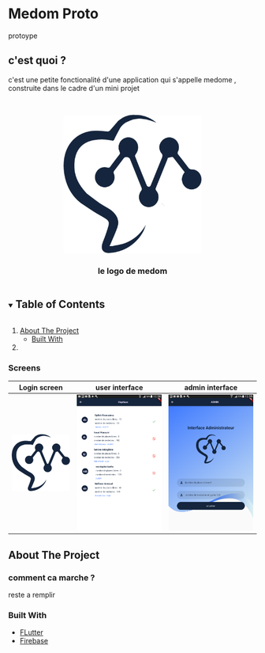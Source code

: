 # Medom Proto

protoype

## c'est quoi ?
c'est une petite fonctionalité d'une application qui s'appelle medome , construite dans le cadre d'un mini projet 

<br />
<p align="center">
  <a href="https://github.com/abdelghanimeliani/hackthebot">
    <img src="assets/images/logo.png" alt="logo" width="280" height="280" >
  </a>

  <h3 align="center">le logo de medom</h3>

<details open="open">
  <summary><h2 style="display: inline-block">Table of Contents</h2></summary>
  <ol>
    <li>
      <a href="#about-the-project">About The Project</a>
      <ul>
        <li><a href="#built-with">Built With</a></li>
      </ul>
    </li>
    <li>
  </ol>
</details>

### Screens

|Login screen|user interface|admin interface|
|:------------:|:------------:|:-------------:|
![show categoies](assets/images/logo.png)|![show products](assets/images/ui.png)|![the product](assets/images/admin.png)|


<!-- ABOUT THE PROJECT -->
## About The Project
### comment ca marche ? 
reste a remplir 

### Built With

* [FLutter](https://flutter.dev/)
* [Firebase](https://firebase.google.com/)









